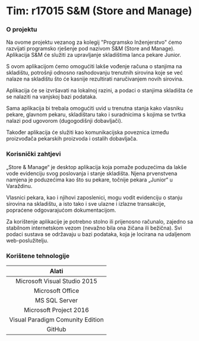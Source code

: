 # Tim: r17015      S&M (Store and Manage)


###  O projektu

Na ovome projektu vezanog za kolegij "Programsko Inženjerstvo" ćemo razvijati programsko rješenje pod nazivom S&M (Store and Manage).
Aplikacija S&M će služiti za upravljanje skladištima lanca pekare Junior. 

S ovom aplikacijom ćemo omogućiti lakše vođenje
računa o stanjima na skladištu, potrošnji odnosno rashodovanju trenutnih sirovina koje se već nalaze na skladištu
što će kasnije rezultirati naručivanjem novih sirovina. 

Aplikacija će se izvršavati na lokalnoj razini,
a podaci o stanjima skladišta će se nalaziti na vanjskoj bazi podataka.

Sama aplikacija bi trebala omogućiti uvid u trenutna stanja kako vlasniku pekare, glavnom pekaru,
skladištaru tako i suradnicima s kojima se tvrtka nalazi pod ugovorom (dugogodišnji dobavljači). 

Također aplikacija će služiti kao komunikacijska poveznica između proizvođača pekarskih proizvoda i ostalih
dobavljača.

### Korisnički zahtjevi

„Store & Manage“ je desktop aplikacija koja pomaže poduzećima da lakše vode evidenciju svog poslovanja i stanje skladišta. Njena prvenstvena namjena je poduzećima kao što su pekare, točnije pekara „Junior“ u Varaždinu. 

Vlasnici pekara, kao i njihovi zaposlenici, mogu vodit evidenciju o stanju sirovina na skladištu, a isto tako i sve ulazne i izlazne transakcije, popraćene odgovarajućom dokumentacijom.

Za korištenje aplikacije je potrebno stolno ili prijenosno računalo, zajedno sa stabilnom internetskom vezom (nevažno bila ona žičana ili bežična). Svi podaci sustava se održavaju u bazi podataka, koja je locirana na udaljenom web-poslužitelju.

### Korištene tehnologije

|           Alati                   |
|:---------------------------------:|
|  Microsoft Visual Studio 2015     |
|  Microsoft Office                 |
|  MS SQL Server                    |
|  Microsoft Project 2016           |
|  Visual Paradigm Comunity Edition |
|  GitHub                           |
